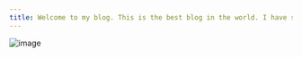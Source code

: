 ```yaml
---
title: Welcome to my blog. This is the best blog in the world. I have seen many blogs but there is no blog than my blog... 
---
```



![image](https://github.com/m4s-b3n/skills-github-pages/assets/91532935/bd52284e-5c02-4e5f-b402-da55d4149d42)
